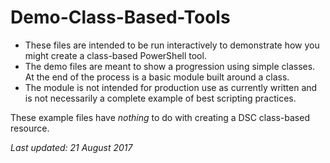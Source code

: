 # Demo-Class-Based-Tools

* These files are intended to be run interactively to demonstrate how you might create a class-based PowerShell tool.
* The demo files are meant to show a progression using simple classes. At the end of the process is a basic module built around a class.
* The module is not intended for production use as currently written and is not necessarily a complete example of best scripting
practices.


These example files have *nothing* to do with creating a DSC class-based resource.

_Last updated: 21 August 2017_
